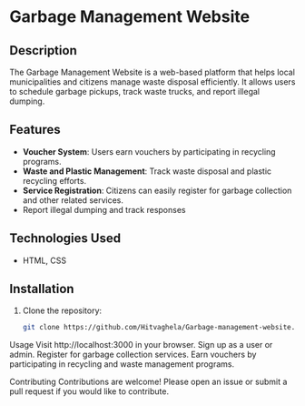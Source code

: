 # Garbage Management Website

## Description
The Garbage Management Website is a web-based platform that helps local municipalities and citizens manage waste disposal efficiently. It allows users to schedule garbage pickups, track waste trucks, and report illegal dumping.

## Features
- **Voucher System**: Users earn vouchers by participating in recycling programs.
- **Waste and Plastic Management**: Track waste disposal and plastic recycling efforts.
- **Service Registration**: Citizens can easily register for garbage collection and other related services.
- Report illegal dumping and track responses

## Technologies Used
- HTML, CSS

## Installation
1. Clone the repository:
   ```bash
   git clone https://github.com/Hitvaghela/Garbage-management-website.git

Usage
Visit http://localhost:3000 in your browser.
Sign up as a user or admin.
Register for garbage collection services.
Earn vouchers by participating in recycling and waste management programs.

Contributing
Contributions are welcome! Please open an issue or submit a pull request if you would like to contribute.
